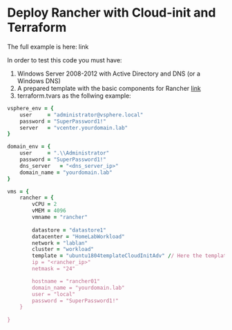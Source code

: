 # Deploy Rancher with Cloud-init and Terraform

The full example is here: link

In order to test this code you must have:
1. Windows Server 2008-2012 with Active Directory and DNS (or a Windows DNS)
2. A prepared template with the basic components for Rancher [link](./../template-prep-adv)
3. terraform.tvars as the follwing example:
   
```ruby
vsphere_env = {
    user     = "administrator@vsphere.local"
    password = "SuperPassword1!"
    server   = "vcenter.yourdomain.lab"
}

domain_env = {
    user     = ".\\Administrator"
    password = "SuperPassword1!"
    dns_server   = "<dns_server_ip>"
    domain_name = "yourdomain.lab"
}

vms = {
    rancher = {
        vCPU = 2
        vMEM = 4096
        vmname = "rancher"
        
        datastore = "datastore1"
        datacenter = "HomeLabWorkload"
        network = "lablan"
        cluster = "workload"
        template = "ubuntu1804templateCloudInitAdv" // Here the template you have built with 
        ip = "<rancher_ip>"
        netmask = "24" 

        hostname = "rancher01"
        domain_name = "yourdomain.lab"
        user = "local"
        password = "SuperPassword1!"
    }
   
}
```
